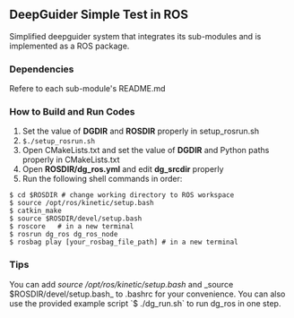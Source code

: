 ## DeepGuider Simple Test in ROS
Simplified deepguider system that integrates its sub-modules and is implemented as a ROS package.

### Dependencies
Refere to each sub-module's README.md

### How to Build and Run Codes
1. Set the value of **DGDIR** and **ROSDIR** properly in setup_rosrun.sh
2. `$./setup_rosrun.sh`
3. Open CMakeLists.txt and set the value of **DGDIR** and Python paths properly in CMakeLists.txt
4. Open **ROSDIR/dg_ros.yml** and edit **dg_srcdir** properly
5. Run the following shell commands in order:
```
$ cd $ROSDIR # change working directory to ROS workspace
$ source /opt/ros/kinetic/setup.bash
$ catkin_make
$ source $ROSDIR/devel/setup.bash
$ roscore   # in a new terminal
$ rosrun dg_ros dg_ros_node
$ rosbag play [your_rosbag_file_path] # in a new terminal
```

### Tips
You can add _source /opt/ros/kinetic/setup.bash_ and _source $ROSDIR/devel/setup.bash_ to .bashrc for your convenience.
You can also use the provided example script `$ ./dg_run.sh` to run dg_ros in one step.